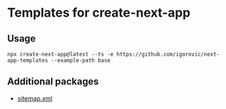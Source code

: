 # Templates for create-next-app

## Usage

```
npx create-next-app@latest --ts -e https://github.com/igorovic/next-app-templates --example-path base
```

## Additional packages

- [sitemap.xml](https://www.npmjs.com/package/next-sitemap)
